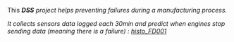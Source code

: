 

This <i class="icon-dkubird" />**DSS**  project  helps preventing failures during a manufacturing process.  

It collects sensors data logged each 30min and predict when engines stop sending data (meaning there is a failure) : [histo_FD001](dataset:SENSORSANDFAILURES.histo_FD001)
  